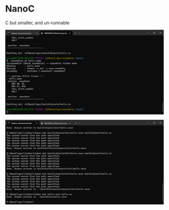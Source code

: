 # NanoC

C but smaller, and un-runnable

![Assembler Demo](AssemblerDemo.png)

![Linker Demo](LinkerDemo.png)
